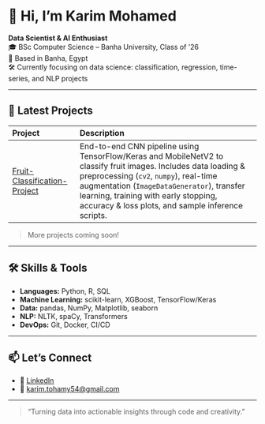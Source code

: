 # 👋 Hi, I’m Karim Mohamed

**Data Scientist & AI Enthusiast**  
🎓 BSc Computer Science – Banha University, Class of ’26  
📍 Based in Banha, Egypt  
🛠 Currently focusing on data science: classification, regression, time-series, and NLP projects

---

## 🔭 Latest Projects

| Project | Description |
|:---|:---|
| [Fruit-Classification-Project](https://github.com/Karimmoo1/fruit-classification-project) | End-to-end CNN pipeline using TensorFlow/Keras and MobileNetV2 to classify fruit images. Includes data loading & preprocessing (`cv2`, `numpy`), real-time augmentation (`ImageDataGenerator`), transfer learning, training with early stopping, accuracy & loss plots, and sample inference scripts. |

> More projects coming soon!

---

## 🛠️ Skills & Tools

- **Languages:** Python, R, SQL  
- **Machine Learning:** scikit-learn, XGBoost, TensorFlow/Keras  
- **Data:** pandas, NumPy, Matplotlib, seaborn  
- **NLP:** NLTK, spaCy, Transformers  
- **DevOps:** Git, Docker, CI/CD  

---

## 📫 Let’s Connect

- 🔗 [LinkedIn](https://www.linkedin.com/in/karim-tohamy-313544289/)  
- 📧 karim.tohamy54@gmail.com  

---

> “Turning data into actionable insights through code and creativity.”  
